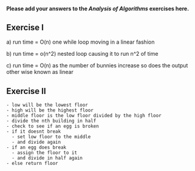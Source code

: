 #### Please add your answers to the ***Analysis of  Algorithms*** exercises here.

## Exercise I

a) run time = O(n)
  one while loop moving in a linear fashion


b) run time = o(n^2)
    nested loop causing it to run n^2 of time


c) run time = O(n)
  as the number of bunnies increase so does the output other wise known as linear

## Exercise II

   
    - low will be the lowest floor
    - high will be the highest floor 
    - middle floor is the low floor divided by the high floor
    - divide the nth building in half
    - check to see if an egg is broken
    - if it doesnt break 
      - set low floor to the middle
      - and divide again
    - if an egg does break
      - assign the floor to it 
      - and divide in half again 
    - else return floor


